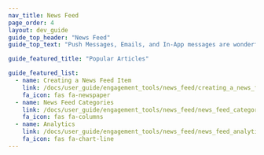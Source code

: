 ```yaml
---
nav_title: News Feed
page_order: 4
layout: dev_guide
guide_top_header: "News Feed"
guide_top_text: "Push Messages, Emails, and In-App messages are wonderful but ephemeral content. Once swiped away, you lose your opportunity to engage. If you catch a user at the wrong time, that message is lost to them forever. Multi-Channel messaging helps to ameliorate this problem, but the News Feed really puts it to rest once and for all."

guide_featured_title: "Popular Articles"

guide_featured_list:
  - name: Creating a News Feed Item
    link: /docs/user_guide/engagement_tools/news_feed/creating_a_news_feed_item/
    fa_icon: fas fa-newspaper
  - name: News Feed Categories
    link: /docs/user_guide/engagement_tools/news_feed/news_feed_categories/
    fa_icon: fas fa-columns
  - name: Analytics
    link: /docs/user_guide/engagement_tools/news_feed/news_feed_analytics_and_retargeting_data/
    fa_icon: fas fa-chart-line
---
```

